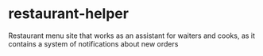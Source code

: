 # restaurant-helper
Restaurant menu site that works as an assistant for waiters and cooks, as it contains a system of notifications about new orders
